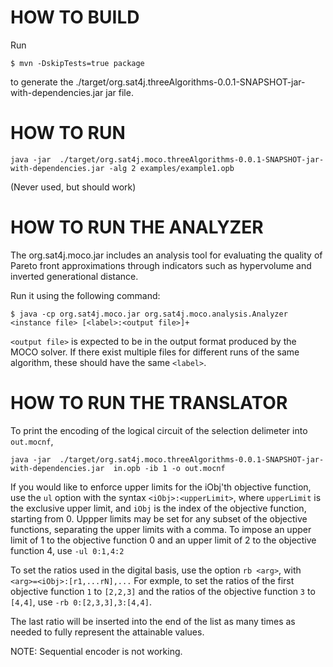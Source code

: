 # HOW TO BUILD 

Run

```
$ mvn -DskipTests=true package
```

to generate the
./target/org.sat4j.threeAlgorithms-0.0.1-SNAPSHOT-jar-with-dependencies.jar
jar file.

# HOW TO RUN

```
java -jar  ./target/org.sat4j.moco.threeAlgorithms-0.0.1-SNAPSHOT-jar-with-dependencies.jar -alg 2 examples/example1.opb
```

(Never used, but should work)
# HOW TO RUN THE ANALYZER

The org.sat4j.moco.jar includes an analysis tool for evaluating the
quality of Pareto front approximations through indicators such as
hypervolume and inverted generational distance.

Run it using the following command:

```
$ java -cp org.sat4j.moco.jar org.sat4j.moco.analysis.Analyzer <instance file> [<label>:<output file>]+
```

`<output file>` is expected to be in the output format produced by the
MOCO solver.  If there exist multiple files for different runs of the
same algorithm, these should have the same `<label>`.

# HOW TO RUN THE TRANSLATOR

To print the encoding of the logical circuit of the selection
delimeter into ``out.mocnf``,


```
java -jar  ./target/org.sat4j.moco.threeAlgorithms-0.0.1-SNAPSHOT-jar-with-dependencies.jar  in.opb -ib 1 -o out.mocnf
```

If you would like to enforce upper limits for the iObj'th objective
function, use the ``ul`` option with the syntax
``<iObj>:<upperLimit>``, where ``upperLimit`` is the exclusive upper
limit, and ``iObj`` is the index of the objective function, starting
from 0. Uppper limits may be set for any subset of the objective
functions, separating the upper limits with a comma.  To impose an
upper limit of 1 to the objective function 0 and an upper limit of 2
to the objective function 4, use ``-ul 0:1,4:2``

To set the ratios used in the digital basis, use the option ``rb <arg>``, with ``<arg>=<iObj>:[r1,...rN],...``
For exmple, to set the ratios of the first objective function `1` to ``[2,2,3]`` and the ratios of the objective function ``3`` to ``[4,4]``,
use ``-rb 0:[2,3,3],3:[4,4]``.

The last ratio will be inserted into the end of the list as many times
as needed to fully represent the attainable values.


NOTE: Sequential encoder is not working.
